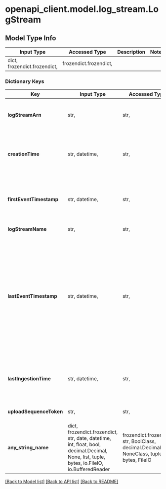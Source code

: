 # openapi_client.model.log_stream.LogStream

## Model Type Info
Input Type | Accessed Type | Description | Notes
------------ | ------------- | ------------- | -------------
dict, frozendict.frozendict,  | frozendict.frozendict,  |  | 

### Dictionary Keys
Key | Input Type | Accessed Type | Description | Notes
------------ | ------------- | ------------- | ------------- | -------------
**logStreamArn** | str,  | str,  | The Amazon Resource Name (ARN) of the log stream. | 
**creationTime** | str, datetime,  | str,  | The creation time of the stream. | value must conform to RFC-3339 date-time
**firstEventTimestamp** | str, datetime,  | str,  | The time of the first event of the stream. | value must conform to RFC-3339 date-time
**logStreamName** | str,  | str,  | Name of the log stream. | 
**lastEventTimestamp** | str, datetime,  | str,  | The time of the last event of the stream. The lastEventTime value updates on an eventual consistency basis. It typically updates in less than an hour from ingestion, but in rare situations might take longer. | value must conform to RFC-3339 date-time
**lastIngestionTime** | str, datetime,  | str,  | The last ingestion time. | value must conform to RFC-3339 date-time
**uploadSequenceToken** | str,  | str,  | The sequence token. | 
**any_string_name** | dict, frozendict.frozendict, str, date, datetime, int, float, bool, decimal.Decimal, None, list, tuple, bytes, io.FileIO, io.BufferedReader | frozendict.frozendict, str, BoolClass, decimal.Decimal, NoneClass, tuple, bytes, FileIO | any string name can be used but the value must be the correct type | [optional]

[[Back to Model list]](../../README.md#documentation-for-models) [[Back to API list]](../../README.md#documentation-for-api-endpoints) [[Back to README]](../../README.md)

